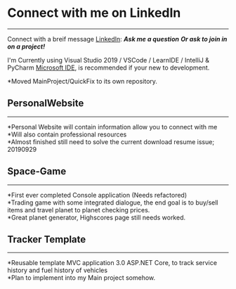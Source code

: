 # Connect with me on LinkedIn
---
Connect with a breif message [LinkedIn](https://www.linkedin.com/in/herrera-zr/):
***Ask me a question***
***Or ask to join in on a project!***

I'm Currently using Visual Studio 2019 / VSCode / LearnIDE / IntelliJ & PyCharm [Microsoft IDE](https://visualstudio.microsoft.com/), is recommended if your new to development.

*Moved MainProject/QuickFix to its own repository.

## PersonalWebsite
---
*Personal Website will contain information allow you to connect with me <br />
*Will also contain professional resources <br />
*Almost finished still need to solve the current download resume issue; 20190929
<br />
## Space-Game 
---
*First ever completed Console application (Needs refactored)<br />
*Trading game with some integrated dialogue, the end goal is to buy/sell items and travel planet to planet checking prices. <br />
*Great planet generator, Highscores page still needs worked. 
<br />
##  Tracker Template
---
*Reusable template MVC application 3.0 ASP.NET Core, to track service history and fuel history of vehicles <br />
*Plan to implement into my Main project somehow.
